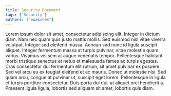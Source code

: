```yaml
---
title: Security Document
tags: ['Security']
authors: ["eoaksnes"]
---
```


Lorem ipsum dolor sit amet, consectetur adipiscing elit. Integer in dictum diam. Nam nec quam quis justo mattis mollis. Sed euismod nisl vitae viverra volutpat. Integer sed eleifend massa. Aenean sed nunc id ligula suscipit aliquet. Integer fermentum massa at turpis pulvinar, vitae molestie quam varius. Vivamus vel sem at augue venenatis tempor. Pellentesque habitant morbi tristique senectus et netus et malesuada fames ac turpis egestas. Cras consectetur dui fermentum elit rutrum, sit amet pulvinar ex posuere. Sed vel arcu eu ex feugiat eleifend et ac mauris. Donec ut molestie nisi. Sed quam arcu, congue at pulvinar ut, suscipit eget lorem. Pellentesque in ligula et turpis porttitor consectetur. Duis porta dui dui, at aliquet orci hendrerit a. Praesent ligula ligula, lobortis sed aliquam sit amet, lobortis quis diam.
